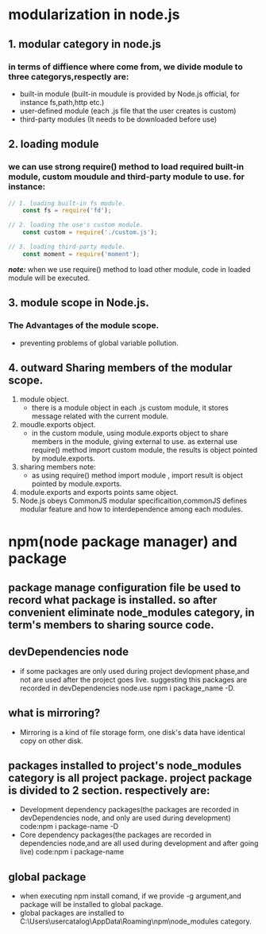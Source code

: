 # modularization in node.js
## 1. modular category in node.js
### in terms of diffience where come from, we divide module to three categorys,respectly are:
* built-in module (built-in moudule is provided by Node.js official, for instance fs,path,http etc.)
* user-defined module (each .js file that the user creates is custom)
* third-party modules (It needs to be downloaded before use)
## 2. loading module
  ### we can use strong require() method to load required built-in module, custom moudule and third-party module to use. for instance:
  ```js
  // 1. loading built-in fs module.
      const fs = require('fd');

  // 2. loading the use's custom module.
      const custom = require('./custom.js');

  // 3. loading third-party module.
      const moment = require('moment');
  ```
   **_note:_** when we use require() method to load other module, code in loaded module will be executed.
## 3. module scope in Node.js.
### The Advantages of the module scope.
* preventing problems of global variable pollution.
## 4. outward Sharing members of the modular scope.
 1. module object.
    - there is a module object in each .js custom module, it stores message related with the current module.
 2. moudle.exports object.
     - in the custom module, using module.exports object to share members in the module, giving external to use. as external use require() method import custom module, the results is object pointed by module.exports. 
 3. sharing members note:
    - as using require() method import module , import result is object pointed by module.exports.
 4. module.exports and exports points same object.
 5. Node.js obeys CommonJS modular specificaition,commonJS defines modular feature and how to interdependence among each modules.
# npm(node package manager) and package
## package manage configuration file be used to record what package is installed. so after convenient eliminate node_modules category, in term's members to sharing source code.
## devDependencies node 
- if some packages are only used during project devlopment phase,and not are used after the project goes live. suggesting this packages are recorded in devDependencies node.use npm i package_name -D.
## what is mirroring?
- Mirroring is a kind of file storage form, one disk's data have identical copy on other disk.
## packages installed to project's node_modules category is all project package. project package is divided to 2 section. respectively are:
  - Development dependency packages(the packages are recorded in devDependencies node, and only are used during development) code:npm i package-name -D
  - Core dependency packages(the packages are recorded in dependencies node,and are all used during development and after going live) code:npm i package-name
## global package
  - when executing npm install comand, if we provide -g argument,and package will be installed to global package.
  - global packages are installed to C:\Users\usercatalog\AppData\Roaming\npm\node_modules category.